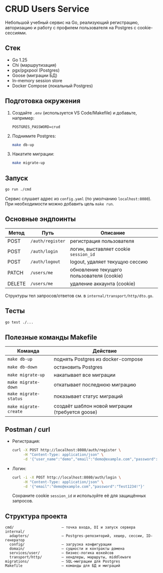 # CRUD Users Service

Небольшой учебный сервис на Go, реализующий регистрацию, авторизацию и работу с профилем пользователя на Postgres с cookie-сессиями.

## Стек

- Go 1.25
- Chi (маршрутизация)
- pgx/pgxpool (Postgres)
- Goose (миграции БД)
- In-memory session store
- Docker Compose (локальный Postgres)

## Подготовка окружения


1. Создайте `.env` (используется VS Code/Makefile) и добавьте, например:
   ```
   POSTGRES_PASSWORD=crud
   ```

2. Поднимите Postgres:
   ```bash
   make db-up
   ```

3. Накатите миграции:
   ```bash
   make migrate-up
   ```

## Запуск

```bash
go run ./cmd
```

Сервис слушает адрес из `config.yaml` (по умолчанию `localhost:8080`). При необходимости можно добавить цель `make run`.

## Основные эндпоинты

| Метод | Путь             | Описание                                    |
|-------|------------------|---------------------------------------------|
| POST  | `/auth/register` | регистрация пользователя                    |
| POST  | `/auth/login`    | логин, выставляет cookie `session_id`       |
| POST  | `/auth/logout`   | logout, удаляет текущую сессию              |
| PATCH | `/users/me`      | обновление текущего пользователя (cookie)   |
| DELETE| `/users/me`      | удаление аккаунта (cookie)                  |

Структуры тел запросов/ответов см. в `internal/transport/http/dto.go`.

## Тесты

```bash
go test ./...
```

## Полезные команды Makefile

| Команда              | Действие                                      |
|----------------------|-----------------------------------------------|
| `make db-up`         | поднять Postgres из docker-compose            |
| `make db-down`       | остановить Postgres                           |
| `make migrate-up`    | накатывает все миграции                       |
| `make migrate-down`  | откатывает последнюю миграцию                 |
| `make migrate-status`| показывает статус миграций                    |
| `make migrate-create`| создаёт шаблон новой миграции (требуется goose) |

## Postman / curl

- Регистрация:
  ```bash
  curl -X POST http://localhost:8080/auth/register \
       -H "Content-Type: application/json" \
       -d '{"user_name":"demo","email":"demo@example.com","password":"Test1234!"}'
  ```

- Логин:
  ```bash
  curl -i -X POST http://localhost:8080/auth/login \
       -H "Content-Type: application/json" \
       -d '{"email":"demo@example.com","password":"Test1234!"}'
  ```

  Сохраните cookie `session_id` и используйте её для защищённых запросов.

## Структура проекта

```
cmd/                      – точка входа, DI и запуск сервера
internal/
  adapters/               – Postgres-репозиторий, хешер, сессии, ID-генератор
  config/                 – загрузка конфигурации
  domain/                 – сущности и контракты домена
  services/user/          – бизнес-логика юзкейсов
  transport/http/         – хендлеры, маршруты, middleware
migrations/               – SQL-миграции для Postgres
Makefile                  – команды для БД и миграций
```
